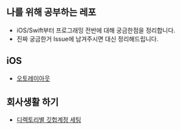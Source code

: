 ## 나를 위해 공부하는 레포
- iOS/Swift부터 프로그래밍 전반에 대해 궁금한점을 정리합니다.
- 진짜 궁금한거 Issue에 남겨주시면 대신 정리해드립니다.

## iOS
- [오토레이아웃](https://github.com/torch-ray/StudyForMySelf/tree/main/Study/%EC%98%A4%ED%86%A0%EB%A0%88%EC%9D%B4%EC%95%84%EC%9B%83)

## 회사생활 하기
- [디렉토리별 깃헙계정 세팅](https://github.com/torch-ray/StudyForMySelf/tree/main/Study/%EB%94%94%EB%A0%89%ED%86%A0%EB%A6%AC%EB%B3%84%20%EA%B9%83%ED%97%99%EA%B3%84%EC%A0%95%20%EC%84%B8%ED%8C%85)
